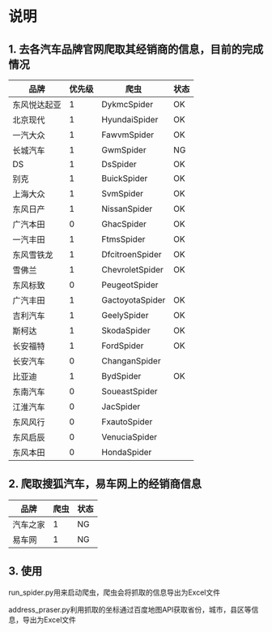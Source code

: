 # 说明

## 1. 去各汽车品牌官网爬取其经销商的信息，目前的完成情况

 | 品牌 | 优先级 | 爬虫 | 状态 | 
 |--|--|--|--|
 | 东风悦达起亚 | 1 | DykmcSpider | OK | 
 | 北京现代 | 1 | HyundaiSpider | OK | 
 | 一汽大众 | 1 | FawvmSpider | OK | 
 | 长城汽车 | 1 | GwmSpider | NG | 
 | DS | 1 | DsSpider | OK | 
 | 别克 | 1 | BuickSpider | OK | 
 | 上海大众 | 1 | SvmSpider | OK | 
 | 东风日产 | 1 | NissanSpider | OK | 
 | 广汽本田 | 0 | GhacSpider | OK | 
 | 一汽丰田 | 1 | FtmsSpider | OK | 
 | 东风雪铁龙 | 1 | DfcitroenSpider | OK | 
 | 雪佛兰 | 1 | ChevroletSpider | OK | 
 | 东风标致 | 0 | PeugeotSpider |  | 
 | 广汽丰田 | 1 | GactoyotaSpider | OK | 
 | 吉利汽车 | 1 | GeelySpider | OK | 
 | 斯柯达 | 1 | SkodaSpider | OK | 
 | 长安福特 | 1 | FordSpider | OK | 
 | 长安汽车 | 0 | ChanganSpider |  | 
 | 比亚迪 | 1 | BydSpider | OK | 
 | 东南汽车 | 0 | SoueastSpider |  | 
 | 江淮汽车 | 0 | JacSpider |  | 
 | 东风风行 | 0 | FxautoSpider |  | 
 | 东风启辰 | 0 | VenuciaSpider |  | 
 | 东风本田 | 0 | HondaSpider |  | 


## 2. 爬取搜狐汽车，易车网上的经销商信息

| 品牌 | 爬虫 | 状态 |
|--|--|--|
|汽车之家| 1 | NG| 
|易车网 | 1 | NG| 


## 3. 使用


run_spider.py用来启动爬虫，爬虫会将抓取的信息导出为Excel文件

address_praser.py利用抓取的坐标通过百度地图API获取省份，城市，县区等信息，导出为Excel文件
